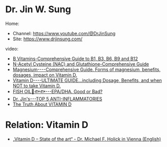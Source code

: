 # Dr. Jin W. Sung
Home:
- Channel: https://www.youtube.com/@DrJinSung
- Site: https://www.drjinsung.com/

video:
- [B Vitamins-Comprehensive Guide to B1, B3, B6, B9 and B12](https://youtu.be/WCLDhSscaVw)
- [N-Acetyl Cysteine (NAC) and Glutathione-Comprehensive Guide](https://youtu.be/Q2DNH4DIhQQ)
- [Magnesium----Comprehensive Guide. Forms of magnesium, benefits, dosages, impact on Vitamin D.](https://youtu.be/iotnggfP9Yk)
- [Vitamin D----ULTIMATE GUIDE...including Dosage, Benefits, and when NOT to take Vitamin D.](https://youtu.be/iotnggfP9Yk)
- [FISH OIL🦐🐟🐟---EPA/DHA. Good or Bad?](https://youtu.be/d6mhTY4x5BA)
- [Dr. Jin's---TOP 5 ANTI-INFLAMMATORIES](https://youtu.be/tHx9F3dx-LA)
- [The Truth About VITAMIN D](https://youtu.be/6E9xfwyX6mQ)

# Relation: Vitamin D
  - [„Vitamin D – State of the art“ - Dr. Michael F. Holick in Vienna (English)](https://youtu.be/NuWC2d0mTbo)
